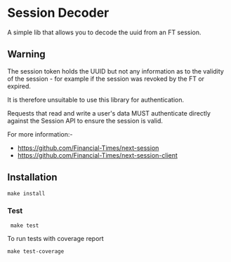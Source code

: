 # Session Decoder

A simple lib that allows you to decode the uuid from an FT session.

## Warning

The session token holds the UUID but not any information as to the validity of the session - for example if the session was revoked by the FT or expired.

It is therefore unsuitable to use this library for authentication.

Requests that read and write a user's data MUST authenticate directly against the Session API to ensure the session is valid.

For more information:-

- https://github.com/Financial-Times/next-session
- https://github.com/Financial-Times/next-session-client

## Installation

` make install `

### Test

` make test`

To run tests with coverage report

`make test-coverage`


